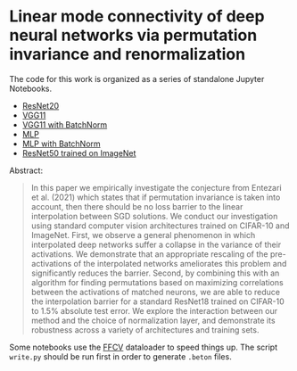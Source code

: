 # Linear mode connectivity of deep neural networks via permutation invariance and renormalization

The code for this work is organized as a series of standalone Jupyter Notebooks.

* [ResNet20](notebooks/Train-and-Permute-CIFAR10-ResNet20.ipynb)
* [VGG11](notebooks/Train-and-Permute-CIFAR10-VGG11.ipynb)
* [VGG11 with BatchNorm](notebooks/Train-and-Permute-CIFAR10-VGG11-BatchNorm.ipynb)
* [MLP](notebooks/Train-and-Permute-MNIST-MLP-NoBatchNorm.ipynb)
* [MLP with BatchNorm](notebooks/Train-and-Permute-MNIST-MLP-BatchNorm.ipynb)
* [ResNet50 trained on ImageNet](notebooks/Permute-ImageNet-ResNet50.ipynb)


Abstract:
> In this paper we empirically investigate the conjecture from Entezari et al. (2021) which states that if permutation invariance is taken into account, then there should be no loss barrier to the linear interpolation between SGD solutions. We conduct our investigation using standard computer vision architectures trained on CIFAR-10 and ImageNet.  First, we observe a general phenomenon in which interpolated deep networks suffer a collapse in the variance of their activations. We demonstrate that an appropriate rescaling of the pre-activations of the interpolated networks ameliorates this problem and significantly reduces the barrier. Second, by combining this with an algorithm for finding permutations based on maximizing correlations between the activations of matched neurons, we are able to reduce the interpolation barrier for a standard ResNet18 trained on CIFAR-10 to 1.5\% absolute test error. We explore the interaction between our method and the choice of normalization layer, and demonstrate its robustness across a variety of architectures and training sets.


Some notebooks use the [FFCV](https://github.com/libffcv/ffcv) dataloader to speed things up.
The script `write.py` should be run first in order to generate `.beton` files.


